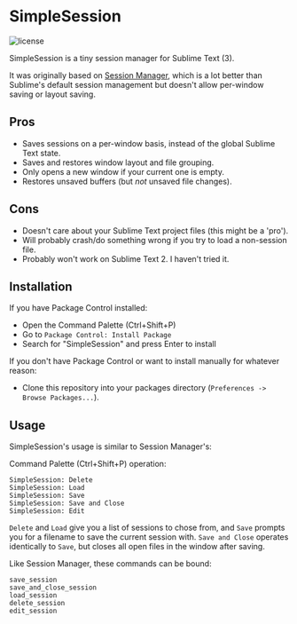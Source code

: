 SimpleSession
=============

![license](https://raster.shields.io/badge/license-MIT%20with%20restrictions-green.png)

SimpleSession is a tiny session manager for Sublime Text (3).

It was originally based on
[Session Manager](https://github.com/Zeeker/sublime-SessionManager),
which is a lot better than Sublime's default session management but doesn't
allow per-window saving or layout saving.

## Pros
* Saves sessions on a per-window basis, instead of the global Sublime Text
state.
* Saves and restores window layout and file grouping.
* Only opens a new window if your current one is empty.
* Restores unsaved buffers (but *not* unsaved file changes).

## Cons
* Doesn't care about your Sublime Text project files (this might be a 'pro').
* Will probably crash/do something wrong if you try to load a non-session file.
* Probably won't work on Sublime Text 2. I haven't tried it.

## Installation

If you have Package Control installed:
* Open the Command Palette (Ctrl+Shift+P)
* Go to `Package Control: Install Package`
* Search for "SimpleSession" and press Enter to install

If you don't have Package Control or want to install manually for whatever
reason:
* Clone this repository into your packages directory (`Preferences -> Browse
Packages...`).

## Usage

SimpleSession's usage is similar to Session Manager's:

Command Palette (Ctrl+Shift+P) operation:

```
SimpleSession: Delete
SimpleSession: Load
SimpleSession: Save
SimpleSession: Save and Close
SimpleSession: Edit
```

`Delete` and `Load` give you a list of sessions to chose from, and `Save`
prompts you for a filename to save the current session with. `Save and Close`
operates identically to `Save`, but closes all open files in the window after
saving.

Like Session Manager, these commands can be bound:

```
save_session
save_and_close_session
load_session
delete_session
edit_session
```
